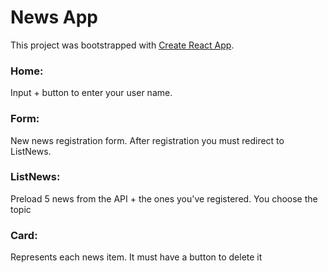 # News App

This project was bootstrapped with [Create React App](https://github.com/facebook/create-react-app).

### Home: 
Input + button to enter your user name.
### Form: 
New news registration form. After registration you must redirect to ListNews.
### ListNews: 
Preload 5 news from the API + the ones you've registered. You choose the topic
### Card: 
Represents each news item. It must have a button to delete it
